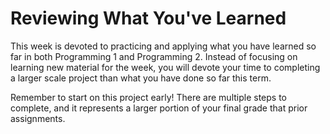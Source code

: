 # Reviewing What You've Learned

This week is devoted to practicing and applying what you have learned so far in
both Programming 1 and Programming 2.  Instead of focusing on learning
new material for the week, you will devote your time to completing a larger
scale project than what you have done so far this term.  

Remember to start on this project early!  There are multiple steps to complete,
and it represents a larger portion of your final grade that prior assignments.
